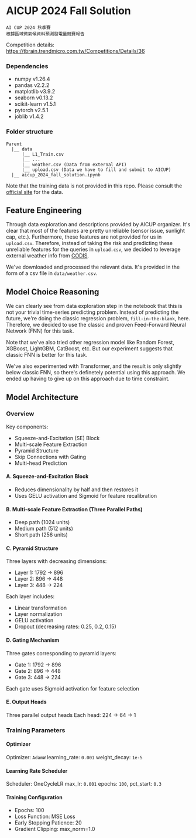 # AICUP 2024 Fall Solution

```
AI CUP 2024 秋季賽
根據區域微氣候資料預測發電量競賽報告
```

Competition details:
https://tbrain.trendmicro.com.tw/Competitions/Details/36

### Dependencies
- numpy v1.26.4
- pandas v2.2.2
- matplotlib v3.9.2
- seaborn v0.13.2
- scikit-learn v1.5.1
- pytorch v2.5.1
- joblib v1.4.2

### Folder structure
```
Parent
  |__ data
      |__ L1_Train.csv
      |__ ...
      |__ weather.csv (Data from external API)
      |__ upload.csv (Data we have to fill and submit to AICUP)
  |__ aicup_2024_fall_solution.ipynb
```

Note that the training data is not provided in this repo. Please consult the [official site](https://tbrain.trendmicro.com.tw/Competitions/Details/36) for the data.

## Feature Engineering

Through data exploration and descriptions provided by AICUP organizer. It's clear that most of the features are pretty unreliable (sensor issue, sunlight cap, etc.). Furthermore, these features are not provided for us in `upload.csv`. Therefore, instead of taking the risk and predicting these unreliable features for the queries in `upload.csv`, we decided to leverage external weather info from [CODIS](https://codis.cwa.gov.tw/).

We've downloaded and processed the relevant data. It's provided in the form of a csv file in `data/weather.csv`.

## Model Choice Reasoning

We can clearly see from data exploration step in the notebook that this is not your trivial time-series predicting problem. Instead of predicting the future, we're doing the classic regression problem, `fill-in-the-blank`, here. Therefore, we decided to use the classic and proven Feed-Forward Neural Network (FNN) for this task.

Note that we've also tried other regression model like Random Forest, XGBoost, LightGBM, CatBoost, etc. But our experiment suggests that classic FNN is better for this task.

We've also experimented with Transformer, and the result is only slightly below classic FNN, so there's definetely potential using this approach. We ended up having to give up on this approach due to time constraint.

## Model Architecture

### Overview
Key components:
- Squeeze-and-Excitation (SE) Block
- Multi-scale Feature Extraction
- Pyramid Structure
- Skip Connections with Gating
- Multi-head Prediction

#### A. Squeeze-and-Excitation Block
- Reduces dimensionality by half and then restores it
- Uses GELU activation and Sigmoid for feature recalibration

#### B. Multi-scale Feature Extraction (Three Parallel Paths)
- Deep path (1024 units)
- Medium path (512 units)
- Short path (256 units)

#### C. Pyramid Structure
Three layers with decreasing dimensions:
- Layer 1: 1792 → 896
- Layer 2: 896 → 448
- Layer 3: 448 → 224

Each layer includes:
- Linear transformation
- Layer normalization
- GELU activation
- Dropout (decreasing rates: 0.25, 0.2, 0.15)

#### D. Gating Mechanism
Three gates corresponding to pyramid layers:

- Gate 1: 1792 → 896
- Gate 2: 896 → 448
- Gate 3: 448 → 224

Each gate uses Sigmoid activation for feature selection

#### E. Output Heads
Three parallel output heads
Each head: 224 → 64 → 1

### Training Parameters

#### Optimizer
Optimizer: `AdamW`
learning_rate: `0.001`
weight_decay: `1e-5`

#### Learning Rate Scheduler
Scheduler: OneCycleLR
max_lr: `0.001`
epochs: `100`,
pct_start: `0.3`

#### Training Configuration
- Epochs: 100
- Loss Function: MSE Loss
- Early Stopping Patience: 20
- Gradient Clipping: max_norm=1.0